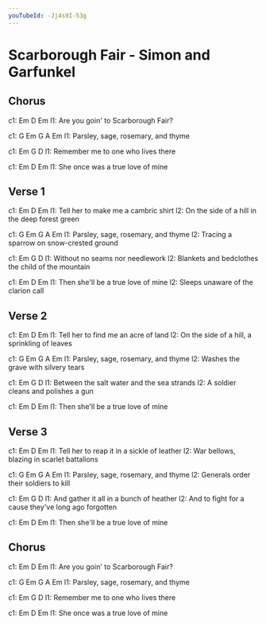 ```yaml
---
youTubeId: -Jj4s9I-53g
---
```


# Scarborough Fair - Simon and Garfunkel

## Chorus
c1: Em               D           Em
l1: Are you goin' to Scarborough Fair?

c1: G        Em        G A       Em
l1: Parsley, sage, rosemary, and thyme

c1: Em       G                   D
l1: Remember me to one who lives there

c1: Em       D                  Em
l1: She once was a true love of mine

## Verse 1
c1: Em                         D         Em
l1: Tell her to make me a      cambric   shirt
l2:                     On the side of a hill in the deep forest green

c1: G        Em        G A       Em
l1: Parsley, sage, rosemary, and thyme
l2:                              Tracing a sparrow on snow-crested ground

c1: Em         G               D
l1: Without no seams nor needlework
l2:                      Blankets and bedclothes the child of the mountain

c1: Em          D                 Em
l1: Then she'll be a true love of mine
l2:                               Sleeps unaware of the clarion call

## Verse 2
c1: Em                         D         Em
l1: Tell her to find me an     acre of   land
l2:                     On the side of a hill, a sprinkling of leaves

c1: G        Em        G A       Em
l1: Parsley, sage, rosemary, and thyme
l2:                              Washes the grave with silvery tears

c1: Em               G                 D
l1: Between the salt water and the sea strands
l2:                                    A soldier cleans and polishes a gun

c1: Em          D                 Em
l1: Then she'll be a true love of mine

## Verse 3
c1: Em                       D            Em
l1: Tell her to reap it in a sickle of    leather
l2:                          War bellows, blazing in scarlet battalions

c1: G        Em        G A       Em
l1: Parsley, sage, rosemary, and thyme
l2:                              Generals order their soldiers to kill

c1:     Em        G                      D
l1: And gather it all in  a  bunch of    heather
l2:                   And to fight for a cause they've long ago forgotten

c1: Em          D                 Em
l1: Then she'll be a true love of mine

## Chorus
c1: Em               D           Em
l1: Are you goin' to Scarborough Fair?

c1: G        Em        G A       Em
l1: Parsley, sage, rosemary, and thyme

c1: Em       G                   D
l1: Remember me to one who lives there

c1: Em       D                  Em
l1: She once was a true love of mine

